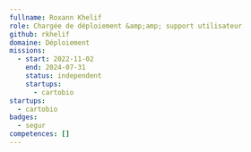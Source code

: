 ```yaml
---
fullname: Roxann Khelif
role: Chargée de déploiement &amp;amp; support utilisateur
github: rkhelif
domaine: Déploiement
missions:
  - start: 2022-11-02
    end: 2024-07-31
    status: independent
    startups:
      - cartobio
startups:
  - cartobio
badges:
  - segur
competences: []
---
```

